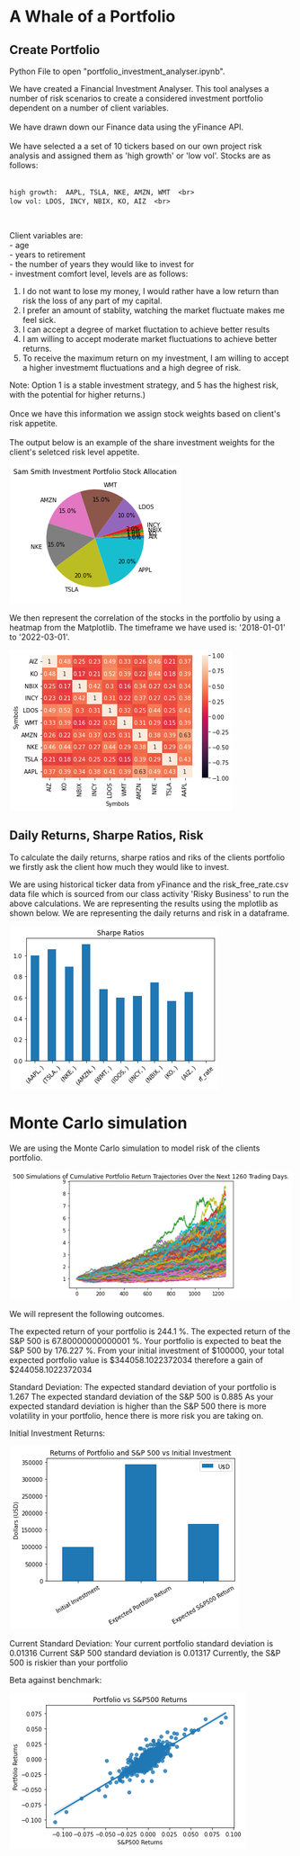 # A Whale of a Portfolio
## Create Portfolio

Python File to open "portfolio_investment_analyser.ipynb".

We have created a Financial Investment Analyser.  This tool analyses a number of risk scenarios to create a considered investment portfolio dependent on a number of client variables.   <br>
<br>
We have drawn down our Finance data using the yFinance API.   <br>
<br>
We have selected a a set of 10 tickers based on our own project risk analysis and assigned them as 
'high growth' or 'low vol'.  Stocks are as follows:  <br>
<br>

    high growth:  AAPL, TSLA, NKE, AMZN, WMT  <br>
    low vol: LDOS, INCY, NBIX, KO, AIZ  <br>
<br>


Client variables are:  <br>
    - age  <br>
    - years to retirement  <br>
    - the number of years they would like to invest for <br>
    - investment comfort level, levels are as follows:  <br>

1. I do not want to lose my money, I would rather have a low return than risk the loss of any part of my capital.  <br>
2. I prefer an amount of stablity, watching the market fluctuate makes me feel sick.  <br>
3. I can accept a degree of market fluctation to achieve better results  <br>
4. I am willing to accept moderate market fluctuations to achieve better returns.  <br>
5. To receive the maximum return on my investment, I am willing to accept a higher investmemt fluctuations and a high degree of risk.  <br>

Note: Option 1 is a stable investment strategy, and 5 has the highest risk, with the potential for higher returns.)  <br>
<br>
Once we have this information we assign stock weights based on client's risk appetite.  <br>
<br>
The output below is an example of the share investment weights for the client's seletced risk level appetite.  <br>

![](riskweighted.png)

We then represent the correlation of the stocks in the portfolio by using a heatmap from the Matplotlib.  The timeframe we have used is: '2018-01-01' to '2022-03-01'.

![](heatmap.png)

## Daily Returns, Sharpe Ratios, Risk

To calculate the daily returns, sharpe ratios and riks of the clients portfolio we firstly ask the client how much they would like to invest. 

We are using historical ticker data from yFinance and the risk_free_rate.csv data file which is sourced from our class activity 'Risky Business' to run the above calculations.  We are representing the results using the mplotlib as shown below.  We are representing the daily returns and risk in a dataframe.

![](sharperatios.png)

# Monte Carlo simulation

We are using the Monte Carlo simulation to model risk of the clients portfolio.  

![](montsim.png)

We will represent the following outcomes.

The expected return of your portfolio is 244.1 %.
The expected return of the S&P 500  is 67.80000000000001 %.
Your portfolio is expected to beat the S&P 500 by 176.227 %.
From your initial investment  of $100000, your total expected portfolio value is $344058.1022372034 therefore a gain of $244058.1022372034

Standard Deviation:
The expected standard deviation of your portfolio is 1.267
The expected standard deviation of the S&P 500  is 0.885
As your expected standard deviation is higher than the S&P 500 there is more volatility in your portfolio, hence there is more risk you are taking on.

Initial Investment Returns:

![](returns.png)

Current Standard Deviation:
Your current portfolio standard deviation is 0.01316
Current S&P 500 standard deviation is 0.01317
Currently, the S&P 500 is riskier than your portfolio

Beta against benchmark:

![](beta.png)











    
